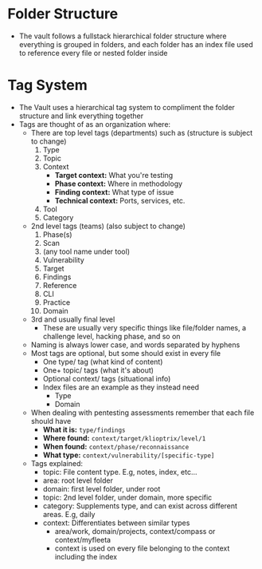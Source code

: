 # Folder Structure
- The vault follows a fullstack hierarchical folder structure where everything is grouped in folders, and each folder has an index file used to reference every file or nested folder inside
# Tag System
- The Vault uses a hierarchical tag system to compliment the folder structure and link everything together
- Tags are thought of as an organization where:
	- There are top level tags (departments) such as (structure is subject to change)
		1. Type
		2. Topic
		3. Context
			- **Target context:** What you're testing
			- **Phase context:** Where in methodology
			- **Finding context:** What type of issue
			- **Technical context:** Ports, services, etc.
		4. Tool
		5. Category
	- 2nd level tags (teams) (also subject to change)
		1. Phase(s)
		2. Scan
		3. (any tool name under tool)
		4. Vulnerability
		5. Target
		6. Findings
		7. Reference
		8. CLI
		9. Practice
		10. Domain
	- 3rd and usually final level
		- These are usually very specific things like file/folder names, a challenge level, hacking phase, and so on
	- Naming is always lower case, and words separated by hyphens
	- Most tags are optional, but some should exist in every file
		- One type/ tag (what kind of content)
		- One+ topic/ tags (what it's about)
		- Optional context/ tags (situational info)
		- Index files are an example as they instead need
			- Type
			- Domain
	-  When dealing with pentesting assessments remember that each file should have
		-  **What it is:** `type/findings`
		- **Where found:** `context/target/klioptrix/level/1`
		- **When found:** `context/phase/reconnaissance`
		- **What type:** `context/vulnerability/[specific-type]`
	- Tags explained:
		- topic: File content type. E.g, notes, index, etc...
		- area: root level folder
		- domain: first level folder, under root
		- topic: 2nd level folder, under domain, more specific
		- category: Supplements type, and can exist across different areas. E.g, daily
		- context: Differentiates between similar types
			- area/work, domain/projects, context/compass or context/myfleeta
			- context is used on every file belonging to the context including the index